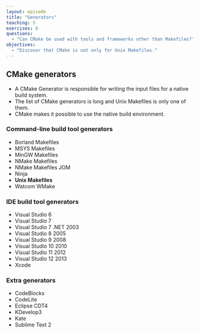 ```yaml
---
layout: episode
title: "Generators"
teaching: 5
exercises: 0
questions:
  - "Can CMake be used with tools and frameworks other than Makefiles?"
objectives:
  - "Discover that CMake is not only for Unix Makefiles."
---
```


## CMake generators

- A CMake Generator is responsible for writing the input files for a native build system.
- The list of CMake generators is long and Unix Makefiles is only one of them.
- CMake makes it possible to use the native build environment.

### Command-line build tool generators

- Borland Makefiles
- MSYS Makefiles
- MinGW Makefiles
- NMake Makefiles
- NMake Makefiles JOM
- Ninja
- **Unix Makefiles**
- Watcom WMake

### IDE build tool generators

- Visual Studio 6
- Visual Studio 7
- Visual Studio 7 .NET 2003
- Visual Studio 8 2005
- Visual Studio 9 2008
- Visual Studio 10 2010
- Visual Studio 11 2012
- Visual Studio 12 2013
- Xcode

### Extra generators

- CodeBlocks
- CodeLite
- Eclipse CDT4
- KDevelop3
- Kate
- Sublime Text 2
